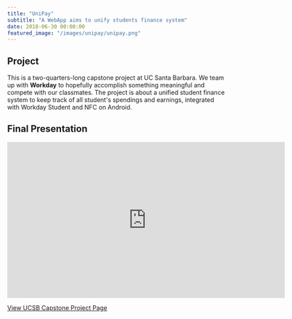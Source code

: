 ```yaml
---
title: "UniPay"
subtitle: "A WebApp aims to unify students finance system"
date: 2018-06-30 00:00:00
featured_image: "/images/unipay/unipay.png"
---
```


## Project
This is a two-quarters-long capstone project at UC Santa Barbara. We team up with __Workday__ to hopefully accomplish something meaningful and compete with our classmates. The project is about a unified student finance system to keep track of all student's spendings and earnings, integrated with Workday Student and NFC on Android.

## Final Presentation
<iframe src="https://www.youtube.com/live/zQjtb0tPTkw?feature=share&t=8237" width="640" height="360" frameborder="0" webkitallowfullscreen mozallowfullscreen allowfullscreen></iframe>


<a href="https://capstone.cs.ucsb.edu/past19.html" class="button button--large">View UCSB Capstone Project Page</a>